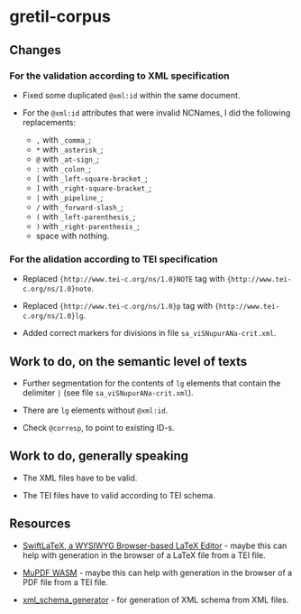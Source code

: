 # gretil-corpus

## Changes

### For the validation according to XML specification

* Fixed some duplicated ```@xml:id``` within the same document.

* For the ```@xml:id``` attributes that were invalid NCNames, I did the following replacements:

    * ```,``` with ```_comma_```;
    * ```*``` with ```_asterisk_```;
    * ```@``` with ```_at-sign_```;
    * ```:``` with ```_colon_```;
    * ```[``` with ```_left-square-bracket_```;
    * ```]``` with ```_right-square-bracket_```;
    * ```|``` with ```_pipeline_```;
    * ```/``` with ```_forward-slash_```;
    * ```(``` with ```_left-parenthesis_```;
    * ```)``` with ```_right-parenthesis_```;
    * space with nothing.

### For the alidation according to TEI specification

* Replaced ```{http://www.tei-c.org/ns/1.0}NOTE``` tag with ```{http://www.tei-c.org/ns/1.0}note```.

* Replaced ```{http://www.tei-c.org/ns/1.0}p``` tag with ```{http://www.tei-c.org/ns/1.0}lg```.

* Added correct markers for divisions in file ```sa_viSNupurANa-crit.xml```.

## Work to do, on the semantic level of texts

* Further segmentation for the contents of ```lg``` elements that contain the delimiter ```|``` (see file ```sa_viSNupurANa-crit.xml```).

* There are ```lg``` elements without ```@xml:id```.

* Check ```@corresp```, to point to existing ID-s.

## Work to do, generally speaking

* The XML files have to be valid.

* The TEI files have to valid according to TEI schema.

## Resources

* [SwiftLaTeX, a WYSIWYG Browser-based LaTeX Editor](https://swiftlatex.com/) - maybe this can help with generation in the browser of a LaTeX file from a TEI file.

* [MuPDF WASM](https://mupdf.readthedocs.io/en/latest/mupdf-wasm.html) - maybe this can help with generation in the browser of a PDF file from a TEI file.

* [xml_schema_generator](https://docs.rs/xml_schema_generator/latest/xml_schema_generator/) - for generation of XML schema from XML files.




